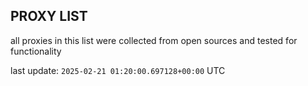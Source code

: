 ## PROXY LIST

all proxies in this list were collected from open sources and tested for functionality

last update: `2025-02-21 01:20:00.697128+00:00` UTC